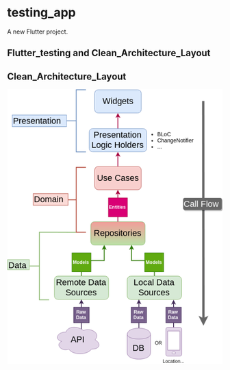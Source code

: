 # testing_app

A new Flutter project.

## Flutter_testing and Clean_Architecture_Layout

## Clean_Architecture_Layout

![CleanArchitecture](readme-image/clean-arch.png)
